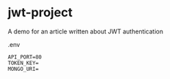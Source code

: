 # jwt-project
A demo for an article written about JWT authentication


.env
```
API_PORT=80
TOKEN_KEY=
MONGO_URI=
```
